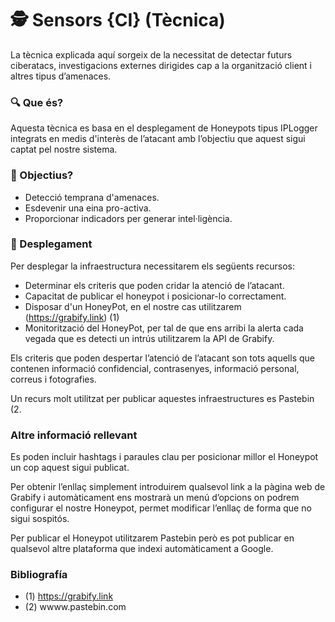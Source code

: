 # 🕵️ Sensors {CI} (Tècnica)

La tècnica explicada aquí sorgeix de la necessitat de detectar futurs ciberatacs, investigacions externes dirigides cap a la organització client i altres tipus d’amenaces. 
### 🔍 Que és?
Aquesta tècnica es basa en el desplegament de Honeypots tipus IPLogger integrats en medis d'interès de l’atacant amb l’objectiu que aquest sigui captat pel nostre sistema. 

### 🎯 Objectius?
- Detecció temprana d'amenaces.
- Esdevenir una eina pro-activa.
- Proporcionar indicadors per generar intel·ligència.

### 🧪 Desplegament
Per desplegar la infraestructura necessitarem els següents recursos:
- Determinar els criteris que poden cridar la atenció de l’atacant.
- Capacitat de publicar el honeypot i posicionar-lo correctament.
- Disposar d'un HoneyPot, en el nostre cas utilitzarem (https://grabify.link) (1)
- Monitorització del HoneyPot, per tal de que ens arribi la alerta cada vegada que es detecti un intrús utilitzarem la API de Grabify.

Els criteris que poden despertar l’atenció de l’atacant son tots aquells que contenen informació confidencial, contrasenyes, informació personal, correus i fotografies.

Un recurs molt utilitzat per publicar aquestes infraestructures es Pastebin (2.

### Altre informació rellevant
Es poden incluir hashtags i paraules clau per posicionar millor el Honeypot un cop aquest sigui publicat.

Per obtenir l’enllaç simplement introduirem qualsevol link a la pàgina web de Grabify i automàticament ens mostrarà un menú d’opcions on podrem configurar el nostre Honeypot, permet modificar l’enllaç de forma que no sigui sospitós.

Per publicar el Honeypot utilitzarem Pastebin però es pot publicar en qualsevol altre plataforma que indexi automàticament a Google.


### Bibliografía
- (1) https://grabify.link
- (2) wwww.pastebin.com
